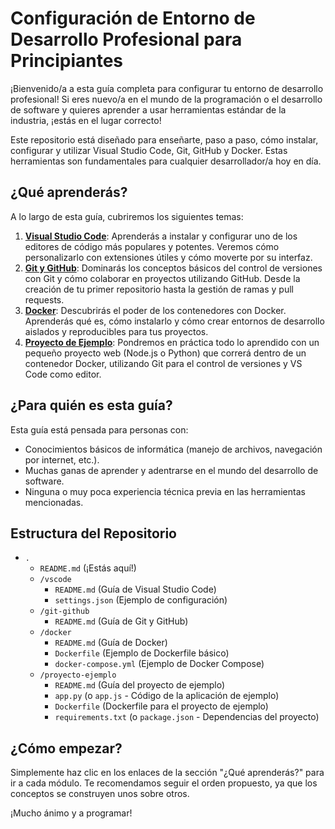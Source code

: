 # Configuración de Entorno de Desarrollo Profesional para Principiantes

¡Bienvenido/a a esta guía completa para configurar tu entorno de desarrollo profesional! Si eres nuevo/a en el mundo de la programación o el desarrollo de software y quieres aprender a usar herramientas estándar de la industria, ¡estás en el lugar correcto!

Este repositorio está diseñado para enseñarte, paso a paso, cómo instalar, configurar y utilizar Visual Studio Code, Git, GitHub y Docker. Estas herramientas son fundamentales para cualquier desarrollador/a hoy en día.

## ¿Qué aprenderás?

A lo largo de esta guía, cubriremos los siguientes temas:

1.  **[Visual Studio Code](./vscode/README.md)**: Aprenderás a instalar y configurar uno de los editores de código más populares y potentes. Veremos cómo personalizarlo con extensiones útiles y cómo moverte por su interfaz.
2.  **[Git y GitHub](./git-github/README.md)**: Dominarás los conceptos básicos del control de versiones con Git y cómo colaborar en proyectos utilizando GitHub. Desde la creación de tu primer repositorio hasta la gestión de ramas y pull requests.
3.  **[Docker](./docker/README.md)**: Descubrirás el poder de los contenedores con Docker. Aprenderás qué es, cómo instalarlo y cómo crear entornos de desarrollo aislados y reproducibles para tus proyectos.
4.  **[Proyecto de Ejemplo](./proyecto-ejemplo/README.md)**: Pondremos en práctica todo lo aprendido con un pequeño proyecto web (Node.js o Python) que correrá dentro de un contenedor Docker, utilizando Git para el control de versiones y VS Code como editor.

## ¿Para quién es esta guía?

Esta guía está pensada para personas con:

*   Conocimientos básicos de informática (manejo de archivos, navegación por internet, etc.).
*   Muchas ganas de aprender y adentrarse en el mundo del desarrollo de software.
*   Ninguna o muy poca experiencia técnica previa en las herramientas mencionadas.

## Estructura del Repositorio

*   `.`
    *   `README.md` (¡Estás aquí!)
    *   `/vscode`
        *   `README.md` (Guía de Visual Studio Code)
        *   `settings.json` (Ejemplo de configuración)
    *   `/git-github`
        *   `README.md` (Guía de Git y GitHub)
    *   `/docker`
        *   `README.md` (Guía de Docker)
        *   `Dockerfile` (Ejemplo de Dockerfile básico)
        *   `docker-compose.yml` (Ejemplo de Docker Compose)
    *   `/proyecto-ejemplo`
        *   `README.md` (Guía del proyecto de ejemplo)
        *   `app.py` (o `app.js` - Código de la aplicación de ejemplo)
        *   `Dockerfile` (Dockerfile para el proyecto de ejemplo)
        *   `requirements.txt` (o `package.json` - Dependencias del proyecto)

## ¿Cómo empezar?

Simplemente haz clic en los enlaces de la sección "¿Qué aprenderás?" para ir a cada módulo. Te recomendamos seguir el orden propuesto, ya que los conceptos se construyen unos sobre otros.

¡Mucho ánimo y a programar!
